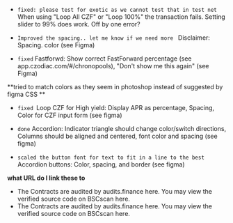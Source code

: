 - `fixed: please test for exotic as we cannot test that in test net` When using "Loop All CZF" or "Loop 100%" the transaction fails. Setting slider to 99% does work. Off by one error?

- `Improved the spacing.. let me know if we need more ` Disclaimer: Spacing. color (see Figma)

- `fixed` Fastforwd: Show correct FastForward percentage (see app.czodiac.com/#/chronopools), "Don't show me this again" (see Figma)

**tried to match colors as they seem in photoshop  instead of suggested by figma CSS **


- `fixed `Loop CZF for High yield: Display APR as percentage, Spacing, Color for CZF input form (see figma)


- `done` Accordion: Indicator triangle should change color/switch directions, Columns should be aligned and centered, font color and spacing (see figma)

- `scaled the button font for text to fit in a line to the best` Accordion buttons: Color, spacing, and border (see figma)

**what URL do I link these to**
- The Contracts are audited by audits.finance here.
You may view the verified source code on BSCscan here.
- The Contracts are audited by audits.finance here.
You may view the verified source code on BSCscan here.
